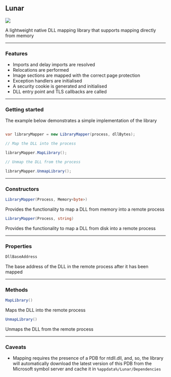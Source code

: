 ## Lunar

![](https://github.com/Dewera/Lunar/workflows/Continuous%20Integration/badge.svg)

A lightweight native DLL mapping library that supports mapping directly from memory

----

### Features

- Imports and delay imports are resolved
- Relocations are performed
- Image sections are mapped with the correct page protection
- Exception handlers are initialised
- A security cookie is generated and initialised
- DLL entry point and TLS callbacks are called

----

### Getting started

The example below demonstrates a simple implementation of the library

```c#

var libraryMapper = new LibraryMapper(process, dllBytes);

// Map the DLL into the process

libraryMapper.MapLibrary();

// Unmap the DLL from the process

libraryMapper.UnmapLibrary();

```

----

### Constructors

```c#
LibraryMapper(Process, Memory<byte>)
```
Provides the functionality to map a DLL from memory into a remote process


```c#
LibraryMapper(Process, string)
```

Provides the functionality to map a DLL from disk into a remote process

----

### Properties

```c#
DllBaseAddress
```

The base address of the DLL in the remote process after it has been mapped

----

### Methods

```c#
MapLibrary()
```

Maps the DLL into the remote process

```c#
UnmapLibrary()
```

Unmaps the DLL from the remote process

----

### Caveats

- Mapping requires the presence of a PDB for ntdll.dll, and, so, the library will automatically download the latest version of this PDB from the Microsoft symbol server and cache it in `%appdata%/Lunar/Dependencies`
